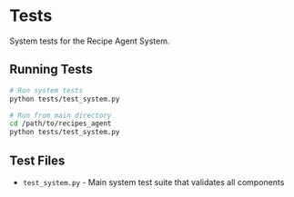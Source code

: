 # Tests

System tests for the Recipe Agent System.

## Running Tests

```bash
# Run system tests
python tests/test_system.py

# Run from main directory
cd /path/to/recipes_agent
python tests/test_system.py
```

## Test Files

- `test_system.py` - Main system test suite that validates all components